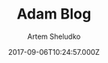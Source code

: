 ---
title: Adam Blog
github: https://github.com/artemsheludko/adam-blog
demo: http://artemsheludko.com/adam-blog/
author: Artem Sheludko
ssg:
  - Jekyll
cms:
  - No Cms
date: 2017-09-06T10:24:57.000Z
description: Adam Blog is a minimal clear theme for Jekyll
stale: true
---
